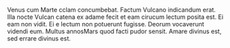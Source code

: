 Venus cum Marte cclam concumbebat.
Factum Vulcano indicandum erat.
Illa nocte Vulcan catena ex adame fecit et eam cirucum lectum posita est. 
Ei eam non vidit.
Ei e lectum non potuerunt fugisse.
Deorum vocaverunt videndi eum.
Multus annosMars quod facti pudor sensit.
Amare divinus est, sed errare divinus est. 
